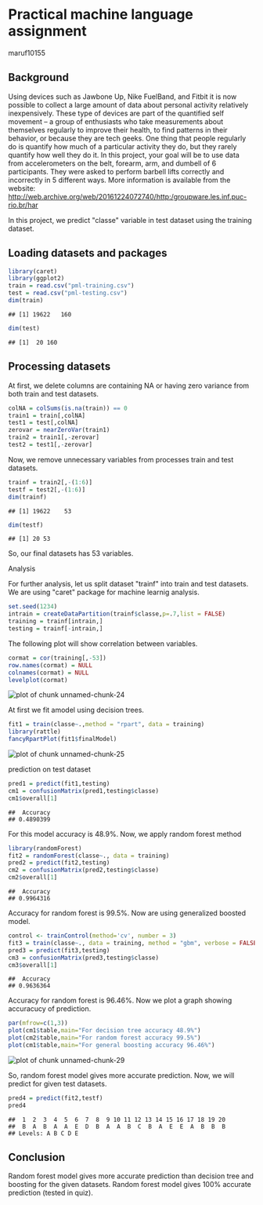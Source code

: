 # Practical machine language assignment

maruf10155

## Background

Using devices such as Jawbone Up, Nike FuelBand, and Fitbit it is now possible to collect a large amount of data about personal activity relatively inexpensively. These type of devices are part of the quantified self movement – a group of enthusiasts who take measurements about themselves regularly to improve their health, to find patterns in their behavior, or because they are tech geeks. One thing that people regularly do is quantify how much of a particular activity they do, but they rarely quantify how well they do it. In this project, your goal will be to use data from accelerometers on the belt, forearm, arm, and dumbell of 6 participants. They were asked to perform barbell lifts correctly and incorrectly in 5 different ways. More information is available from the website: <http://web.archive.org/web/20161224072740/http:/groupware.les.inf.puc-rio.br/har>

In this project, we predict "classe"
variable in test dataset using the training dataset.

## Loading datasets and packages


```r
library(caret)
library(ggplot2)
train = read.csv("pml-training.csv")
test = read.csv("pml-testing.csv")
dim(train)
```

```
## [1] 19622   160
```

```r
dim(test)
```

```
## [1]  20 160
```

## Processing datasets

At first, we delete columns are containing NA or having zero variance from both train and test datasets. 


```r
colNA = colSums(is.na(train)) == 0
train1 = train[,colNA]
test1 = test[,colNA]
zerovar = nearZeroVar(train1)
train2 = train1[,-zerovar]
test2 = test1[,-zerovar]
```

Now, we remove unnecessary variables from processes train and test datasets.


```r
trainf = train2[,-(1:6)]
testf = test2[,-(1:6)]
dim(trainf)
```

```
## [1] 19622    53
```

```r
dim(testf)
```

```
## [1] 20 53
```

So, our final datasets has 53 variables.

Analysis

For further analysis, let us split dataset "trainf" into train and test datasets. We are using "caret" package for machine learnig analysis.


```r
set.seed(1234)
intrain = createDataPartition(trainf$classe,p=.7,list = FALSE)
training = trainf[intrain,]
testing = trainf[-intrain,]
```

The following plot will show correlation between variables.


```r
cormat = cor(training[,-53])
row.names(cormat) = NULL
colnames(cormat) = NULL
levelplot(cormat)
```

![plot of chunk unnamed-chunk-24](figure/unnamed-chunk-24-1.png)

At first we fit amodel using decision trees. 


```r
fit1 = train(classe~.,method = "rpart", data = training)
library(rattle)
fancyRpartPlot(fit1$finalModel)
```

![plot of chunk unnamed-chunk-25](figure/unnamed-chunk-25-1.png)

prediction on test dataset


```r
pred1 = predict(fit1,testing)
cm1 = confusionMatrix(pred1,testing$classe)
cm1$overall[1]
```

```
##  Accuracy 
## 0.4890399
```

For this model accuracy is 48.9%. Now, we apply random forest method


```r
library(randomForest)
fit2 = randomForest(classe~., data = training)
pred2 = predict(fit2,testing)
cm2 = confusionMatrix(pred2,testing$classe)
cm2$overall[1]
```

```
##  Accuracy 
## 0.9964316
```

Accuracy for random forest is 99.5%. Now  are using generalized boosted model. 


```r
control <- trainControl(method='cv', number = 3)
fit3 = train(classe~., data = training, method = "gbm", verbose = FALSE,trControl = control)
pred3 = predict(fit3,testing)
cm3 = confusionMatrix(pred3,testing$classe)
cm3$overall[1]
```

```
##  Accuracy 
## 0.9636364
```

Accuracy for random forest is 96.46%. Now we plot a graph showing accuracucy of prediction.


```r
par(mfrow=c(1,3))
plot(cm1$table,main="For decision tree accuracy 48.9%")
plot(cm2$table,main="For random forest accuracy 99.5%")
plot(cm1$table,main="For general boosting accuracy 96.46%")
```

![plot of chunk unnamed-chunk-29](figure/unnamed-chunk-29-1.png)

So, random forest model gives more accurate prediction. Now, we will predict for given test datasets.


```r
pred4 = predict(fit2,testf)
pred4
```

```
##  1  2  3  4  5  6  7  8  9 10 11 12 13 14 15 16 17 18 19 20 
##  B  A  B  A  A  E  D  B  A  A  B  C  B  A  E  E  A  B  B  B 
## Levels: A B C D E
```

## Conclusion

Random forest model gives more accurate prediction than decision tree and boosting for the given datasets. Random forest model gives 100% accurate prediction (tested in quiz).
